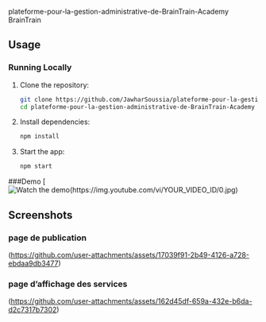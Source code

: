 plateforme-pour-la-gestion-administrative-de-BrainTrain-Academy   BrainTrain
## Usage

### Running Locally

1. Clone the repository:
   ```bash
   git clone https://github.com/JawharSoussia/plateforme-pour-la-gestion-administrative-de-BrainTrain-Academy
   cd plateforme-pour-la-gestion-administrative-de-BrainTrain-Academy
2. Install dependencies:   
   ```bash
   npm install

3. Start the app:
   ```bash
   npm start

###Demo
[![Watch the demo(https://img.youtube.com/vi/YOUR_VIDEO_ID/0.jpg)](https://github.com/user-attachments/assets/3ac71d45-7c5f-4747-84c5-c5cc31feb32e)

## Screenshots

### page de publication
(https://github.com/user-attachments/assets/17039f91-2b49-4126-a728-ebdaa9db3477)

### page d’affichage des services
(https://github.com/user-attachments/assets/162d45df-659a-432e-b6da-d2c7317b7302)

